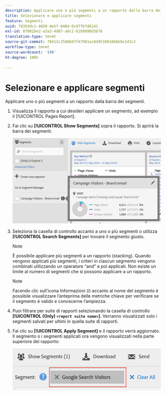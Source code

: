 ```yaml
---
description: Applicare uno o più segmenti a un rapporto dalla barra dei segmenti.
title: Selezionare e applicare segmenti
feature: Segmenti
uuid: f835ddc1-4650-4e5f-848d-6c97fb7d6141
exl-id: 870026e2-a3a3-4d87-a6c2-6189098d3676
translation-type: tm+mt
source-git-commit: 78412c2588b07f47981ac0d953893db6b9e1d3c2
workflow-type: tm+mt
source-wordcount: '198'
ht-degree: 100%

---
```


# Selezionare e applicare segmenti

Applicare uno o più segmenti a un rapporto dalla barra dei segmenti.

1. Visualizza il rapporto a cui desideri applicare un segmento, ad esempio il [!UICONTROL Pages Report].
1. Fai clic su **[!UICONTROL Show Segments]** sopra il rapporto. Si aprirà la barra dei segmenti.

   ![](assets/segment_rail.png)

1. Seleziona la casella di controllo accanto a uno o più segmenti o utilizza **[!UICONTROL Search Segments]** per trovare il segmento giusto.

   >[!NOTE]
   >
   >È possibile applicare più segmenti a un rapporto (stacking). Quando vengono applicati più segmenti, i criteri in ciascun segmento vengono combinati utilizzando un operatore “and” e poi applicati. Non esiste un limite al numero di segmenti che si possono applicare a un rapporto.

   >[!NOTE]
   >
   >Facendo clic sull’icona Informazioni (i) accanto al nome del segmento è possibile visualizzare l’anteprima delle metriche chiave per verificare se il segmento è valido e conoscerne l’ampiezza.

1. Puoi filtrare per suite di rapporti selezionando la casella di controllo **[!UICONTROL (Only) `<report suite name>`]**. Verranno visualizzati solo i segmenti salvati per ultimi in quella suite di rapporti.
1. Fai clic su **[!UICONTROL Apply Segment]** e il rapporto verrà aggiornato. Il segmento o i segmenti applicati ora vengono visualizzati nella parte superiore del rapporto:

   ![](assets/applied_segments.png)
